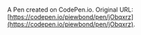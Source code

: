 # 

A Pen created on CodePen.io. Original URL: [https://codepen.io/piewbond/pen/jObqxrz](https://codepen.io/piewbond/pen/jObqxrz).


